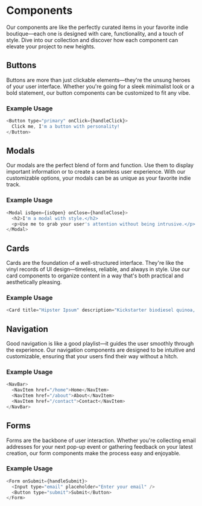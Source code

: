 # Components

Our components are like the perfectly curated items in your favorite indie boutique—each one is designed with care, functionality, and a touch of style. Dive into our collection and discover how each component can elevate your project to new heights.

## Buttons

Buttons are more than just clickable elements—they're the unsung heroes of your user interface. Whether you're going for a sleek minimalist look or a bold statement, our button components can be customized to fit any vibe.

### Example Usage

```javascript
<Button type="primary" onClick={handleClick}>
  Click me, I'm a button with personality!
</Button>
```

## Modals
Our modals are the perfect blend of form and function. Use them to display important information or to create a seamless user experience. With our customizable options, your modals can be as unique as your favorite indie track.

### Example Usage

```javascript
<Modal isOpen={isOpen} onClose={handleClose}>
  <h2>I'm a modal with style.</h2>
  <p>Use me to grab your user's attention without being intrusive.</p>
</Modal>
```

## Cards
Cards are the foundation of a well-structured interface. They're like the vinyl records of UI design—timeless, reliable, and always in style. Use our card components to organize content in a way that's both practical and aesthetically pleasing.

### Example Usage

```javascript
<Card title="Hipster Ipsum" description="Kickstarter biodiesel quinoa, selvage chambray ennui try-hard." />
```

## Navigation
Good navigation is like a good playlist—it guides the user smoothly through the experience. Our navigation components are designed to be intuitive and customizable, ensuring that your users find their way without a hitch.

### Example Usage

```javascript
<NavBar>
  <NavItem href="/home">Home</NavItem>
  <NavItem href="/about">About</NavItem>
  <NavItem href="/contact">Contact</NavItem>
</NavBar>
```

## Forms
Forms are the backbone of user interaction. Whether you're collecting email addresses for your next pop-up event or gathering feedback on your latest creation, our form components make the process easy and enjoyable.

### Example Usage

```javascript
<Form onSubmit={handleSubmit}>
  <Input type="email" placeholder="Enter your email" />
  <Button type="submit">Submit</Button>
</Form>
```